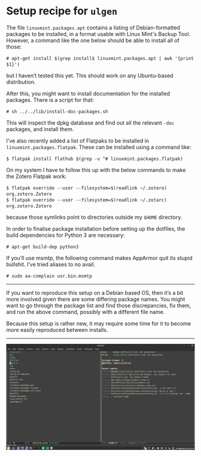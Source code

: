 # Setup recipe for `ulgen`

The file `linuxmint.packages.apt` contains a listing of Debian-formatted
packages to be installed, in a format usable with Linux Mint's Backup
Tool. However, a command like the one below should be able to install
all of those:

    # apt-get install $(grep install$ linuxmint.packages.apt | awk '{print $1}')

but I haven’t tested this yet.  This should work on any Ubuntu-based
distribution.

After this, you might want to install documentation for the installed
packages.  There is a script for that:

    # sh ../../lib/install-doc-packages.sh

This will inspect the dpkg database and find out all the relevant
`-doc` packages, and install them.

I've also recently added a list of Flatpaks to be installed in
`linuxmint.packages.flatpak`.  These can be installed using a command
like:

    $ flatpak install flathub $(grep -v ^# linuxmint.packages.flatpak)

On my system I have to follow this up with the below commands to make
the Zotero Flatpak work:

    $ flatpak override --user --filesystem=$(readlink ~/.zotero) org.zotero.Zotero
    $ flatpak override --user --filesystem=$(readlink ~/.zotarc) org.zotero.Zotero

because those symlinks point to directories outside my `$HOME`
directory.

In order to finalise package installation before setting up the
dotfiles, the build dependencies for Python 3 are necessary:

    # apt-get build-dep python3

If you’ll use msmtp, the following command makes AppArmor quit its
stupid bullshit.  I’ve tried aliases to no avail.

    # sudo aa-complain usr.bin.msmtp

---

If you want to reproduce this setup on a Debian based OS, then it’s a
bit more involved given there are some differing package names.  You
might want to go through the package list and find those
discrepancies, fix them, and run the above command, possibly with a
different file name.

Because this setup is rather new, it may require some time for it to
become more easily reproduced between installs.

---

![screen cap](/candy/scr-ulgen.png)

